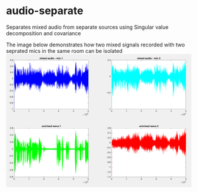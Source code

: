 # audio-separate
Separates mixed audio from separate sources using Singular value decomposition and covariance


The image below demonstrates how two mixed signals recorded with two seprated mics in the same room can be isolated
![alt text](https://github.com/jake-g/audio-separate/blob/master/matlab/audio-separate.png "example")
